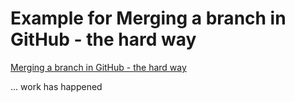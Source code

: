 # Example for Merging a branch in GitHub - the hard way

[Merging a branch in GitHub - the hard way](https://www.jvt.me/posts/2023/07/13/github-merge-api-manual/)

... work has happened
